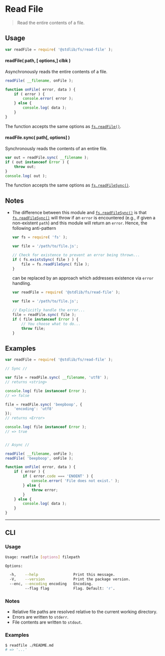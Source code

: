 # Read File

> Read the entire contents of a file.


<!-- <usage> -->

## Usage

``` javascript
var readFile = require( '@stdlib/fs/read-file' );
```

#### readFile( path, \[ options,\] clbk )

Asynchronously reads the entire contents of a file.

``` javascript
readFile( __filename, onFile );

function onFile( error, data ) {
    if ( error ) {
        console.error( error );
    } else {
        console.log( data );
    }
}
```

The function accepts the same options as [`fs.readFile()`][fs].


#### readFile.sync( path\[, options\] )

Synchronously reads the contents of an entire file.

``` javascript
var out = readFile.sync( __filename );
if ( out instanceof Error ) {
    throw out;
}
console.log( out );
```

The function accepts the same options as [`fs.readFileSync()`][fs].

<!-- </usage> -->


<!-- <notes> -->

## Notes

* The difference between this module and [`fs.readFileSync()`][fs] is that [`fs.readFileSync()`][fs] will throw if an `error` is encountered (e.g., if given a non-existent `path`) and this module will return an `error`. Hence, the following anti-pattern

  ``` javascript
  var fs = require( 'fs' );

  var file = '/path/to/file.js';

  // Check for existence to prevent an error being thrown...
  if ( fs.existsSync( file ) ) {
      file = fs.readFileSync( file );
  }
  ```

  can be replaced by an approach which addresses existence via `error` handling.

  ``` javascript
  var readFile = require( '@stdlib/fs/read-file' );

  var file = '/path/to/file.js';

  // Explicitly handle the error...
  file = readFile.sync( file );
  if ( file instanceof Error ) {
      // You choose what to do...
      throw file;
  }
  ```

<!-- </notes> -->


<!-- <examples> -->

## Examples

``` javascript
var readFile = require( '@stdlib/fs/read-file' );

// Sync //

var file = readFile.sync( __filename, 'utf8' );
// returns <string>

console.log( file instanceof Error );
// => false

file = readFile.sync( 'beepboop', {
    'encoding': 'utf8'
});
// returns <Error>

console.log( file instanceof Error );
// => true


// Async //

readFile( __filename, onFile );
readFile( 'beepboop', onFile );

function onFile( error, data ) {
    if ( error ) {
        if ( error.code === 'ENOENT' ) {
            console.error( 'File does not exist.' );
        } else {
            throw error;
        }
    } else {
        console.log( data );
    }
}
```

<!-- </examples> -->


<!-- <cli> -->

---

## CLI

<!-- <usage> -->

### Usage

``` bash
Usage: readfile [options] filepath

Options:

  -h,    --help                Print this message.
  -V,    --version             Print the package version.
  --enc, --encoding encoding   Encoding.
         --flag flag           Flag. Default: 'r'.
```

<!-- </usage> -->


<!-- <notes> -->

### Notes

* Relative file paths are resolved relative to the current working directory.
* Errors are written to `stderr`.
* File contents are written to `stdout`.

<!-- </notes> -->


<!-- <examples> -->

### Examples

``` bash
$ readfile ./README.md
# => '...'
```

<!-- </examples> -->

<!-- </cli> -->


<!-- <links> -->

[fs]: https://nodejs.org/api/fs.html

<!-- </links> -->
